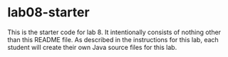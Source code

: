 # lab08-starter

This is the starter code for lab 8. It intentionally consists of
nothing other than this README file. As described in the instructions
for this lab, each student will create their own Java source files for
this lab.

